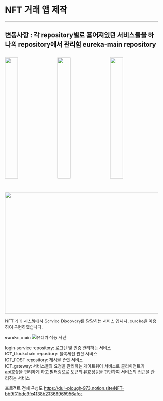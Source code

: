 # NFT 거래 앱 제작
-----------------------
변동사항 : 각 repository별로 흩어져있던 서비스들을 하나의 repository에서 관리함
eureka-main repository
-------------------------
<div class="grid-image">
<img src=https://user-images.githubusercontent.com/30370933/187868417-36f51656-a1a4-4d3e-9064-77a9dc35713a.gif width="350" height="400">
<img src=https://user-images.githubusercontent.com/30370933/187868442-925b23e4-e509-4e73-bb2b-1689542e0265.gif width="350" height="400">
<img src=https://user-images.githubusercontent.com/30370933/187868449-1ab800cd-c42b-4266-8d05-aa0a92b4df8d.gif width="350" height="400">
</div>

<img src=https://user-images.githubusercontent.com/30370933/187867659-c17497c9-b90a-4c57-9d34-44dd39dc5787.png width="800" height="400">


NFT 거래 시스템에서 Service Discovery를 담당하는 서비스 입니다.
eureka을 이용하여 구현하였습니다.


eureka_main
![유레카 작동 사진](https://user-images.githubusercontent.com/30370933/159384551-7a7524df-87d8-40cb-a790-d66cdad78b7e.png)



login-service repository: 로그인 및 인증 관리하는 서비스   
ICT_blockchain repository: 블록체인 관련 서비스    
ICT_POST repository: 게시물 관련 서비스   
ICT_gateway: 서비스들의 요청을 관리하는 게이트웨이 서비스로 클라이언트가   
  api호출을 편리하게 하고 필터링으로 토큰의 유효성등을 판단하여 서비스의 접근을 관리하는 서비스    


프로젝트 전체 구성도 
https://dull-plough-973.notion.site/NFT-bb9f31bdc9fc4138b23366969956afce


<style>
/* CSS */
.grid-image {
    display:flex;
    flex-wrap:wrap;
    align-items:flex-start;
    margin:30px 0;
}
.grid-image img {
    width:calc(33.333% - 10px);
    margin:0 15px 15px 0;
}
.grid-image img:nth-of-type(3n),
.grid-image img:last-child {
    margin-right:0;
}
@media screen and (max-width:640px){
  .grid-image img {
    width:calc(50% - 15px);
  }
}
@media screen and (max-width:480px){
  .grid-image img:nth-of-type(2n) {
    margin-right:0;
  }
  .grid-image img:nth-of-type(3n) {
    margin-right:15px;
  }
}
</style>
